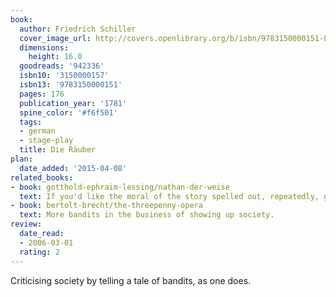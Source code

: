```yaml
---
book:
  author: Friedrich Schiller
  cover_image_url: http://covers.openlibrary.org/b/isbn/9783150000151-L.jpg
  dimensions:
    height: 16.0
  goodreads: '942336'
  isbn10: '3150000157'
  isbn13: '9783150000151'
  pages: 176
  publication_year: '1781'
  spine_color: '#f6f501'
  tags:
  - german
  - stage-play
  title: Die Räuber
plan:
  date_added: '2015-04-08'
related_books:
- book: gotthold-ephraim-lessing/nathan-der-weise
  text: If you'd like the moral of the story spelled out, repeatedly, go with Lessing.
- book: bertolt-brecht/the-threepenny-opera
  text: More bandits in the business of showing up society.
review:
  date_read:
  - 2006-03-01
  rating: 2
---
```

Criticising society by telling a tale of bandits, as one does.

